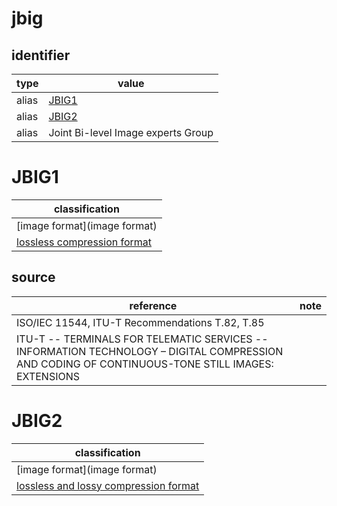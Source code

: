 # jbig

## identifier
| type              | value
| ----------------- | -----
| alias             | [JBIG1](#jbig1)
| alias             | [JBIG2](#jbig2)
| alias             | Joint Bi-level Image experts Group

# JBIG1
| classification
| --------------
| [image format](image format)
| [lossless compression format](compression.md)

## source
| reference | note
| --------- | ----
| ISO/IEC 11544, ITU-T Recommendations T.82, T.85
| ITU-T -- TERMINALS FOR TELEMATIC SERVICES -- INFORMATION TECHNOLOGY – DIGITAL COMPRESSION AND CODING OF CONTINUOUS-TONE STILL IMAGES: EXTENSIONS

# JBIG2
| classification
| --------------
| [image format](image format)
| [lossless and lossy compression format](compression.md)


